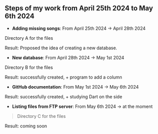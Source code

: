## Steps of my work from April 25th 2024 to May 6th 2024 ##

- **Adding missing songs**: From April 25th 2024 -> April 28th 2024

Directory A for the files

Result: Proposed the idea of creating a new database.

- **New database**: From April 28th 2024 -> May 1st 2024

Directory B for the files

Result: successfully created, + program to add a column

- **GitHub documentation**: From May 1st 2024 -> May 6th 2024

 Result: successfully created, + studying Dart on the side

 - **Listing files from FTP server**: From May 6th 2024 -> at the moment

> Directory C for the files

 Result: coming soon
